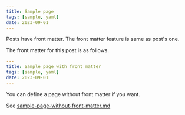 ```yaml
---
title: Sample page
tags: [sample, yaml]
date: 2023-09-01
---
```


Posts have front matter.
The front matter feature is same as post's one.

The front matter for this post is as follows.

```yaml
---
title: Sample page with front matter
tags: [sample, yaml]
date: 2023-09-01
---
```

You can define a page without front matter if you want.

See [sample-page-without-front-matter.md](http://localhost:8080/blog-fable/pages/sampla-page-without-front-matter.html)
